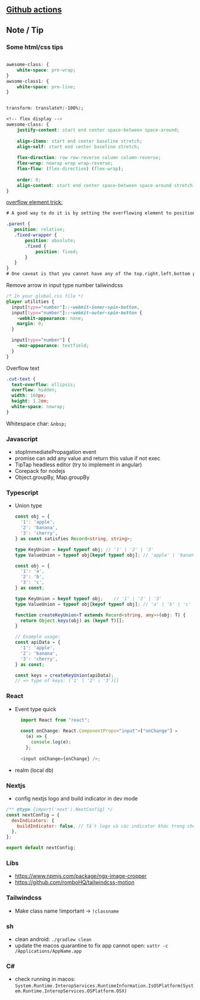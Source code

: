 ## [Github actions](https://github.com/actions)

## Note / Tip
### Some html/css tips
```css

awesome-class: {
    white-space: pre-wrap;
}
awsome-class1: {
    white-space: pre-line;
}


transform: translateY(-100%);

```
```css
<!-- flex display -->
awesome-class: {
    justify-content: start end center space-between space-around;
    
    align-items: start end center baseline stretch;
    align-self: start end center baseline stretch;
    
    flex-direction: row row-reverse column column-reverse;
    flex-wrap: nowrap wrap wrap-reverse;
    flex-flow: (flex-direction) (flex-wrap);
    
    order: 0;
    align-content: start end center space-between space-around stretch;
}

```
[overflow element trick:](https://stackoverflow.com/questions/12013066/how-to-ignore-parent-elements-overflowhidden-in-css)
```css
# A good way to do it is by setting the overflowing element to position:fixed (which will make it ignore the parent overflow), and then positioning it relative to the parent using this technique:

​.parent {
   position: relative;      
   .fixed-wrapper {
       position: absolute;         
       .fixed {
           position: fixed;
       }
   }
}
# One caveat is that you cannot have any of the top,right,left,bottom properties set on the fixed element (they must all be default 'auto'). If you need to adjust the position slightly, you can do so using positive/negative margins instead.
```

Remove arrow in input type number tailwindcss
```css
/* In your global.css file */
@layer utilities {
  input[type="number"]::-webkit-inner-spin-button,
  input[type="number"]::-webkit-outer-spin-button {
    -webkit-appearance: none;
    margin: 0;
  }

  input[type="number"] {
    -moz-appearance: textfield;
  }
}

```

Overflow text
```css
.cut-text { 
  text-overflow: ellipsis;
  overflow: hidden; 
  width: 160px; 
  height: 1.2em; 
  white-space: nowrap;
}
```


Whitespace char: `&nbsp;`

### Javascript
- stopImmediatePropagation event
- promise can add any value and return this value if not exec
- TipTap headless editor (try to implement in angular)
- Corepack for nodejs
- Object.groupBy, Map.groupBy

### Typescript
- Union type
    ```typescript
    const obj = {
      '1': 'apple',
      '2': 'banana',
      '3': 'cherry',
    } as const satisfies Record<string, string>;
    
    type KeyUnion = keyof typeof obj; // '1' | '2' | '3'
    type ValueUnion = typeof obj[keyof typeof obj]; // 'apple' | 'banana' | 'cherry'
    ```
    ```typescript
    const obj = {
      '1': 'a',
      '2': 'b',
      '3': 'c',
    } as const;
    
    type KeyUnion = keyof typeof obj;    // '1' | '2' | '3'
    type ValueUnion = typeof obj[keyof typeof obj]; // 'a' | 'b' | 'c'
    ```
    ```typescript
    function createKeyUnion<T extends Record<string, any>>(obj: T) {
      return Object.keys(obj) as (keyof T)[];
    }
    
    // Example usage:
    const apiData = {
      '1': 'apple',
      '2': 'banana',
      '3': 'cherry',
    } as const;
    
    const keys = createKeyUnion(apiData); 
    // => type of keys: ('1' | '2' | '3')[]
    ```

### React
- Event type quick
  ```typescript
    import React from "react";
     
    const onChange: React.ComponentProps<"input">["onChange"] =
      (e) => {
        console.log(e);
      };
     
    <input onChange={onChange} />;
  ```
- realm (local db)


### Nextjs
- config nextjs logo and build indicator in dev mode
```javascript
/** @type {import('next').NextConfig} */
const nextConfig = {
  devIndicators: {
    buildIndicator: false, // Tắt logo và các indicator khác trong chế độ dev
  },
};

export default nextConfig;
```


### Libs
- https://www.npmjs.com/package/ngx-image-cropper
- https://github.com/romboHQ/tailwindcss-motion

### Tailwindcss
- Make class name !important -> `!classname`

### sh
- clean android: `./gradlew clean`
- update the macos quarantine to fix app cannot open: `xattr -c /Applications/AppName.app`
  

### C#
- check running in macos: `System.Runtime.InteropServices.RuntimeInformation.IsOSPlatform(System.Runtime.InteropServices.OSPlatform.OSX)`


